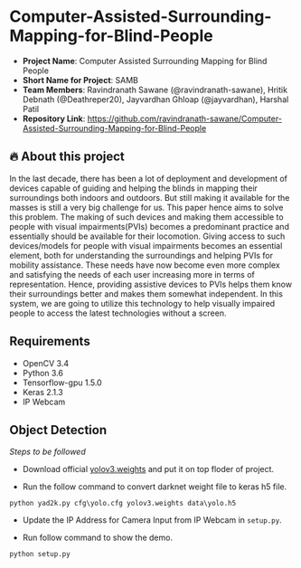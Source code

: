 # Computer-Assisted-Surrounding-Mapping-for-Blind-People


- **Project Name**: Computer Assisted Surrounding Mapping for Blind People 
- **Short Name for Project**: SAMB
- **Team Members**: Ravindranath Sawane (@ravindranath-sawane), Hritik Debnath (@Deathreper20), Jayvardhan Ghloap (@jayvardhan), Harshal  Patil
- **Repository Link**: https://github.com/ravindranath-sawane/Computer-Assisted-Surrounding-Mapping-for-Blind-People


## 🔥 About this project

In the last decade, there has been a lot of deployment and development of devices capable of guiding and helping the blinds in mapping their surroundings both indoors and outdoors. But still making it available for the masses is still a very big challenge for us. This paper hence aims to solve this problem. The making of such devices and making them accessible to people with visual impairments(PVIs) becomes a predominant practice and essentially should be available for their locomotion. Giving access to such devices/models for people with visual impairments becomes an essential element, both for understanding the surroundings and helping PVIs for mobility assistance. These needs have now become even more complex and satisfying the needs of each user increasing more in terms of representation. Hence, providing assistive devices to PVIs helps them know their surroundings better and makes them somewhat independent. In this system, we are going to utilize this technology to help visually impaired people to access the latest technologies without a screen.

## Requirements
- OpenCV 3.4
- Python 3.6    
- Tensorflow-gpu 1.5.0  
- Keras 2.1.3
- IP Webcam

## Object Detection
*Steps to be followed*

- Download official [yolov3.weights](https://pjreddie.com/media/files/yolov3.weights) and put it on top floder of project.

- Run the follow command to convert darknet weight file to keras h5 file.
```
python yad2k.py cfg\yolo.cfg yolov3.weights data\yolo.h5
```
- Update the IP Address for Camera Input from IP Webcam in `setup.py`. 

- Run follow command to show the demo. 
```
python setup.py
